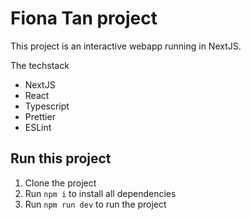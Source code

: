 # Fiona Tan project

This project is an interactive webapp running in NextJS. 

The techstack
- NextJS
- React
- Typescript
- Prettier
- ESLint

## Run this project
1. Clone the project
2. Run `npm i` to install all dependencies
3. Run `npm run dev` to run the project